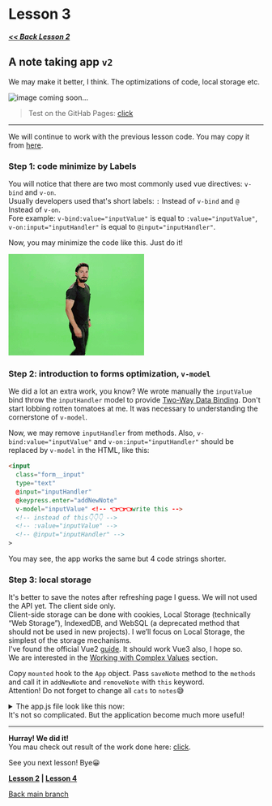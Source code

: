 # Lesson 3

***[<< Back Lesson 2](https://github.com/syrovezhko/learning-vue/tree/lesson2/lesson%202)***

## A note taking app `v2`

We may make it better, I think. The optimizations of code, local storage etc.

![image](#) coming soon...
> Test on the GitHab Pages: [click](https://syrovezhko.github.io/learning-vue/lesson%203/src/)
***

We will continue to work with the previous lesson code. You may copy it from [here](https://github.com/syrovezhko/learning-vue/tree/37dc6dbddb4f6237246fd60517ac7a2d71e88efa/lesson%202/src).

### Step 1: code minimize by Labels

You will notice that there are two most commonly used vue directives: `v-bind` and `v-on`.  
Usually developers used that's short labels: `:` Instead of `v-bind` and `@` Instead of `v-on`.  
Fore example: `v-bind:value="inputValue"` is equal to `:value="inputValue"`, `v-on:input="inputHandler"` is equal to `@input="inputHandler"`.

Now, you may minimize the code like this. Just do it!

![image](do_it.gif)

### Step 2: introduction to forms optimization, `v-model`

We did a lot an extra work, you know? We wrote manually the `inputValue` bind throw the `inputHandler` model to provide [Two-Way Data Binding](https://github.com/syrovezhko/learning-vue/tree/lesson2/lesson%202#step-2-two-way-data-binding). Don't start lobbing rotten tomatoes at me. It was necessary to understanding the cornerstone of `v-model`.

Now, we may remove `inputHandler` from methods. Also, `v-bind:value="inputValue"` and `v-on:input="inputHandler"` should be replaced by `v-model` in the HTML, like this:
```HTML
<input
  class="form__input"
  type="text"
  @input="inputHandler"
  @keypress.enter="addNewNote"
  v-model="inputValue" <!-- 👈👈👈write this -->
  <!-- instead of this👇👇👇 -->
  <!-- :value="inputValue" -->
  <!-- @input="inputHandler" -->
>
```
You may see, the app works the same but 4 code strings shorter.

### Step 3: local storage

It's better to save the notes after refreshing page I guess. We will not used the API yet. The client side only.  
Client-side storage can be done with cookies, Local Storage (technically “Web Storage”), IndexedDB, and WebSQL (a deprecated method that should not be used in new projects). I we’ll focus on Local Storage, the simplest of the storage mechanisms.  
I've found  the official Vue2 [guide](https://v2.vuejs.org/v2/cookbook/client-side-storage.html). It should work Vue3 also, I hope so.  
We are interested in the [Working with Complex Values](https://v2.vuejs.org/v2/cookbook/client-side-storage.html#Working-with-Complex-Values) section.

Copy `mounted` hook to the `App` object. Pass `saveNote` method to the `methods` and call it in `addNewNote` and `removeNote` with `this` keyword.  
Attention! Do not forget to change all `cats` to `notes`😅

<details>
<summary>The app.js file look like this now:</summary>

```JS
const App = {
  data() {
    return {
      title: 'Note list',
      placeholderString: 'Input your note please',
      inputValue: '',
      notes: [],
    }
  },
  mounted() {
    if (localStorage.getItem('notes')) {
      try {
        this.notes = JSON.parse(localStorage.getItem('notes'));
      } catch(error) {
        localStorage.removeItem('notes');
      }
    }
  },
  methods: {
    addNewNote() {
      if (this.inputValue !== '') {
        this.notes.push(this.inputValue)
        this.inputValue = ''
        this.saveNote()
      }
    },
    removeNote(index) {
      this.notes.splice(index, 1)
      this.saveNote()
    },
    saveNote() {
      const parsed = JSON.stringify(this.notes);
      localStorage.setItem('notes', parsed);
    }
  }
}

Vue.createApp(App).mount('#app')
```
</details>
It's not so complicated. But the application become much more useful!

***

**Hurray! We did it!**  
You mau check out result of the work done here: [click](#).

See you next lesson! Bye😀

**[Lesson 2](https://github.com/syrovezhko/learning-vue/tree/lesson2/lesson%202) | [Lesson 4](https://github.com/syrovezhko/learning-vue/tree/lesson4/lesson%204)**

[Back main branch](https://github.com/syrovezhko/learning-vue)